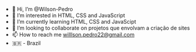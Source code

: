 - 👋 Hi, I’m @Wilson-Pedro
- 👀 I’m interested in HTML, CSS and JavaScript
- 🌱 I’m currently learning HTML, CSS and JavaScipt
- 💞️ I’m looking to collaborate on  projetos que envolvam a criação de sites
- 📫 How to reach me willlson.pedro22@gmail.com
- 🇧🇷 - Brazil

<!---
Wilson-Pedro/Wilson-Pedro is a ✨ special ✨ repository because its `README.md` (this file) appears on your GitHub profile.
You can click the Preview link to take a look at your changes.
--->
